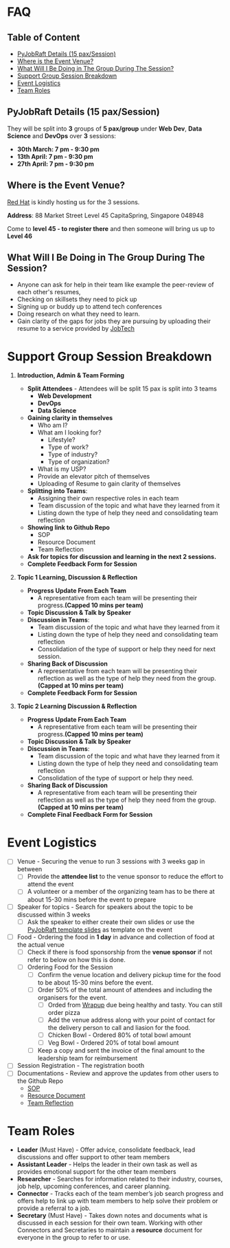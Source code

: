 # FAQ

## Table of Content
- [PyJobRaft Details (15 pax/Session)](https://github.com/pythonsingapore/pyjobraft/blob/main/docs/SOP.md#pyjobraft-details-15-paxsession)
- [ Where is the Event Venue?](https://github.com/pythonsingapore/pyjobraft/blob/main/docs/SOP.md#where-is-the-event-venue)
- [What Will I Be Doing in The Group During The Session?](https://github.com/pythonsingapore/pyjobraft/blob/main/docs/SOP.md#what-will-i-be-doing-in-the-group-during-the-session)
- [Support Group Session Breakdown](https://github.com/pythonsingapore/pyjobraft/blob/main/docs/SOP.md#support-group-session-breakdown)
- [Event Logistics](https://github.com/pythonsingapore/pyjobraft/blob/main/docs/SOP.md#event-logistics)
- [Team Roles](https://github.com/pythonsingapore/pyjobraft/blob/main/docs/SOP.md#team-roles)

## PyJobRaft Details (15 pax/Session)
They will be split into **3** groups of **5 pax/group** under **Web Dev**, **Data Science** and **DevOps** over **3** sessions:

- **30th March: 7 pm - 9:30 pm**
- **13th April: 7 pm - 9:30 pm**
- **27th April: 7 pm - 9:30 pm**

## Where is the Event Venue?
[Red Hat](https://www.redhat.com/en/services/consulting) is kindly hosting us for the 3 sessions.

**Address**: 88 Market Street Level 45 CapitaSpring, Singapore 048948

Come to **level 45 - to register there** and then someone will bring us up to **Level 46**


## What Will I Be Doing in The Group During The Session?
- Anyone can ask for help in their team like example the peer-review of each other's resumes,
- Checking on skillsets they need to pick up
- Signing up or buddy up to attend tech conferences
- Doing research on what they need to learn.
- Gain clarity of the gaps for jobs they are pursuing by uploading their resume to a service provided by [JobTech](https://jobtech.co/)

# Support Group Session Breakdown

1. **Introduction, Admin & Team Forming**
   - **Split Attendees** - Attendees will be split 15 pax is split into 3 teams
     - **Web Development**
     - **DevOps**
     - **Data Science**
   - **Gaining clarity in themselves**
     - Who am I?
     - What am I looking for?
       - Lifestyle?
       - Type of work?
       - Type of industry?
       - Type of organization?
     - What is my USP?
     - Provide an elevator pitch of themselves
     - Uploading of Resume to gain clarity of themselves
   - **Splitting into Teams**:
     - Assigning their own respective roles in each team
     - Team discussion of the topic and what have they learned from it
     - Listing down the type of help they need and consolidating team reflection
   - **Showing link to Github Repo**
     - SOP
     - Resource Document
     - Team Reflection
   - **Ask for topics for discussion and learning in the next 2 sessions.**
   - **Complete Feedback Form for Session**
3. **Topic 1 Learning, Discussion & Reflection**
    - **Progress Update From Each Team**
      - A representative from each team will be presenting their progress.**(Capped 10 mins per team)**
    - **Topic Discussion & Talk by Speaker**
    - **Discussion in Teams**:
      - Team discussion of the topic and what have they learned from it
      - Listing down the type of help they need and consolidating team reflection
      - Consolidation of the type of support or help they need for next session.
    - **Sharing Back of Discussion**
      - A representative from each team will be presenting their reflection as well as the type of help they need from the group.**(Capped at 10 mins per team)**
    - **Complete Feedback Form for Session**

4. **Topic 2 Learning  Discussion & Reflection**
    - **Progress Update From Each Team**
      - A representative from each team will be presenting their progress.**(Capped 10 mins per team)**
    - **Topic Discussion & Talk by Speaker**
    - **Discussion in Teams**:
      - Team discussion of the topic and what have they learned from it
      - Listing down the type of help they need and consolidating team reflection
      - Consolidation of the type of support or help they need.
    - **Sharing Back of Discussion**
      - A representative from each team will be presenting their reflection as well as the type of help they need from the group.**(Capped at 10 mins per team)**
    - **Complete Final Feedback Form for Session**

# Event Logistics
- [ ] Venue - Securing the venue to run 3 sessions with 3 weeks gap in between
  - [ ] Provide the **attendee list** to the venue sponsor to reduce the effort to attend the event
  - [ ] A volunteer or a member of the organizing team has to be there at about 15-30 mins before the event to prepare
- [ ] Speaker for topics - Search for speakers about the topic to be discussed within 3 weeks
  - [ ] Ask the speaker to either create their own slides or use the [PyJobRaft template slides](https://docs.google.com/presentation/d/1axQYjh3UelkRnz6LAKiKSxLGsh9LtooqqNK2WSYeO34/edit?usp=sharing) as template on the event
- [ ] Food - Ordering the food in **1 day** in advance and collection of food at the actual venue
   - [ ] Check if there is food sponsorship from the **venue sponsor** if not refer to below on how this is done.
   - [ ] Ordering Food for the Session
      - [ ] Confirm the venue location and delivery pickup time for the food to be about 15-30 mins before the event. 
      - [ ] Order 50% of the total amount of attendees and including the organisers for the event. 
         - [ ] Orded from [Wrapup](https://www.wrapup.sg/) due being healthy and tasty. You can still order pizza
         - [ ] Add the venue address along with your point of contact for the delivery person to call and liasion for the food. 
         - [ ] Chicken Bowl - Ordered 80% of total bowl amount  
         - [ ] Veg Bowl - Ordered 20% of total bowl amount  
      - [ ] Keep a copy and sent the invoice of the final amount to the leadership team for reimbursement 
- [ ] Session Registration - The registration booth
- [ ] Documentations - Review and approve the updates from other users to the Github Repo
  - [SOP](https://github.com/pythonsingapore/pyjobraft/blob/main/docs/SOP.md)
  - [Resource Document](https://github.com/pythonsingapore/pyjobraft/blob/main/docs/Resource_Document.md)
  - [Team Reflection](https://github.com/pythonsingapore/pyjobraft/blob/main/docs/Team_Reflections.md)

# Team Roles
- **Leader** (Must Have) - Offer advice, consolidate feedback, lead discussions and offer support to other team members
- **Assistant Leader** - Helps the leader in their own task as well as provides emotional support for the other team members
- **Researcher** - Searches for information related to their industry, courses, job help, upcoming conferences, and career planning.
- **Connector** - Tracks each of the team member’s job search progress and offers help to link up with team members to help solve their problem or provide a referral to a job.
- **Secretary** (Must Have) - Takes down notes and documents what is discussed in each session for their own team. Working with other Connectors and Secretaries to maintain a **resource** document for everyone in the group to refer to or use.
